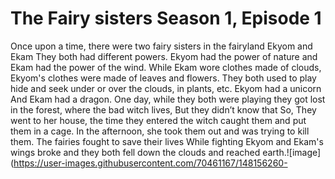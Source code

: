 # The Fairy sisters Season 1, Episode 1

Once upon a time, there were two fairy sisters in the fairyland Ekyom and Ekam
They both had different powers. Ekyom had the power of nature and Ekam had the power of the wind. While Ekam wore clothes made of clouds, Ekyom's clothes were made of leaves and flowers.
They both used to play hide and seek under or over the clouds, in plants, etc. Ekyom had a unicorn And Ekam had a dragon.
One day, while they both were playing they got lost in the forest, where the bad witch lives, But they didn’t know that So, They went to her house, the time they entered the witch caught them and put them in a cage. In the afternoon, she took them out and was trying to kill them. The fairies fought to save their lives  While fighting Ekyom and Ekam's wings broke and they both fell down the clouds and reached earth.![image](https://user-images.githubusercontent.com/70461167/148156260-
